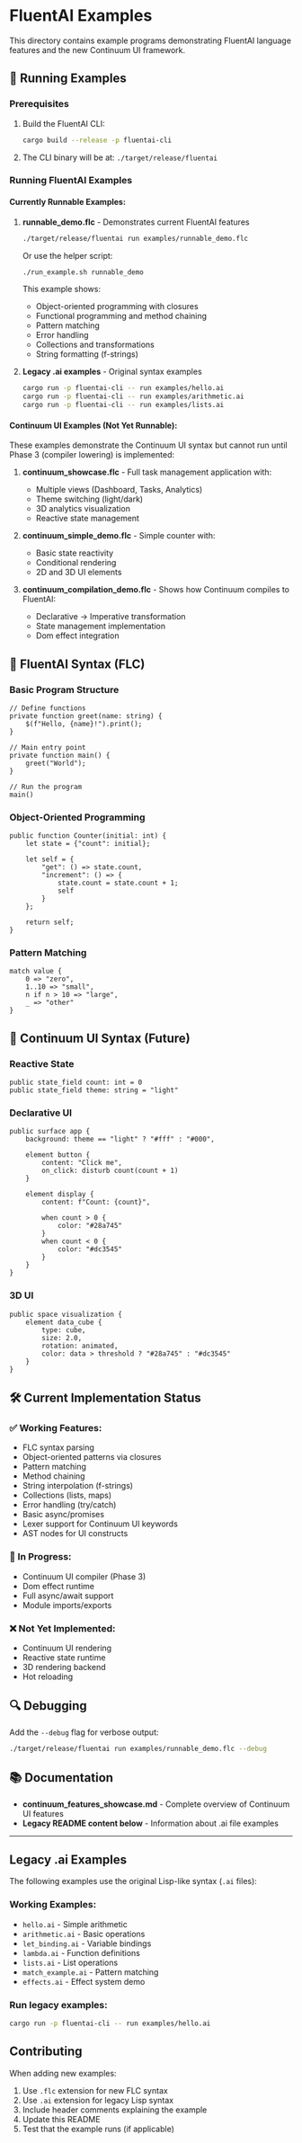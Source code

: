 # FluentAI Examples

This directory contains example programs demonstrating FluentAI language features and the new Continuum UI framework.

## 🚀 Running Examples

### Prerequisites
1. Build the FluentAI CLI:
   ```bash
   cargo build --release -p fluentai-cli
   ```

2. The CLI binary will be at: `./target/release/fluentai`

### Running FluentAI Examples

#### Currently Runnable Examples:

1. **runnable_demo.flc** - Demonstrates current FluentAI features
   ```bash
   ./target/release/fluentai run examples/runnable_demo.flc
   ```
   
   Or use the helper script:
   ```bash
   ./run_example.sh runnable_demo
   ```

   This example shows:
   - Object-oriented programming with closures
   - Functional programming and method chaining
   - Pattern matching
   - Error handling
   - Collections and transformations
   - String formatting (f-strings)

2. **Legacy .ai examples** - Original syntax examples
   ```bash
   cargo run -p fluentai-cli -- run examples/hello.ai
   cargo run -p fluentai-cli -- run examples/arithmetic.ai
   cargo run -p fluentai-cli -- run examples/lists.ai
   ```

#### Continuum UI Examples (Not Yet Runnable):

These examples demonstrate the Continuum UI syntax but cannot run until Phase 3 (compiler lowering) is implemented:

1. **continuum_showcase.flc** - Full task management application with:
   - Multiple views (Dashboard, Tasks, Analytics)
   - Theme switching (light/dark)
   - 3D analytics visualization
   - Reactive state management

2. **continuum_simple_demo.flc** - Simple counter with:
   - Basic state reactivity
   - Conditional rendering
   - 2D and 3D UI elements

3. **continuum_compilation_demo.flc** - Shows how Continuum compiles to FluentAI:
   - Declarative → Imperative transformation
   - State management implementation
   - Dom effect integration

## 📝 FluentAI Syntax (FLC)

### Basic Program Structure
```flc
// Define functions
private function greet(name: string) {
    $(f"Hello, {name}!").print();
}

// Main entry point
private function main() {
    greet("World");
}

// Run the program
main()
```

### Object-Oriented Programming
```flc
public function Counter(initial: int) {
    let state = {"count": initial};
    
    let self = {
        "get": () => state.count,
        "increment": () => {
            state.count = state.count + 1;
            self
        }
    };
    
    return self;
}
```

### Pattern Matching
```flc
match value {
    0 => "zero",
    1..10 => "small",
    n if n > 10 => "large",
    _ => "other"
}
```

## 🎨 Continuum UI Syntax (Future)

### Reactive State
```flc
public state_field count: int = 0
public state_field theme: string = "light"
```

### Declarative UI
```flc
public surface app {
    background: theme == "light" ? "#fff" : "#000",
    
    element button {
        content: "Click me",
        on_click: disturb count(count + 1)
    }
    
    element display {
        content: f"Count: {count}",
        
        when count > 0 {
            color: "#28a745"
        }
        when count < 0 {
            color: "#dc3545"
        }
    }
}
```

### 3D UI
```flc
public space visualization {
    element data_cube {
        type: cube,
        size: 2.0,
        rotation: animated,
        color: data > threshold ? "#28a745" : "#dc3545"
    }
}
```

## 🛠️ Current Implementation Status

### ✅ Working Features:
- FLC syntax parsing
- Object-oriented patterns via closures
- Pattern matching
- Method chaining
- String interpolation (f-strings)
- Collections (lists, maps)
- Error handling (try/catch)
- Basic async/promises
- Lexer support for Continuum UI keywords
- AST nodes for UI constructs

### 🚧 In Progress:
- Continuum UI compiler (Phase 3)
- Dom effect runtime
- Full async/await support
- Module imports/exports

### ❌ Not Yet Implemented:
- Continuum UI rendering
- Reactive state runtime
- 3D rendering backend
- Hot reloading

## 🔍 Debugging

Add the `--debug` flag for verbose output:
```bash
./target/release/fluentai run examples/runnable_demo.flc --debug
```

## 📚 Documentation

- **continuum_features_showcase.md** - Complete overview of Continuum UI features
- **Legacy README content below** - Information about .ai file examples

---

## Legacy .ai Examples

The following examples use the original Lisp-like syntax (`.ai` files):

### Working Examples:
- `hello.ai` - Simple arithmetic
- `arithmetic.ai` - Basic operations
- `let_binding.ai` - Variable bindings
- `lambda.ai` - Function definitions
- `lists.ai` - List operations
- `match_example.ai` - Pattern matching
- `effects.ai` - Effect system demo

### Run legacy examples:
```bash
cargo run -p fluentai-cli -- run examples/hello.ai
```

## Contributing

When adding new examples:
1. Use `.flc` extension for new FLC syntax
2. Use `.ai` extension for legacy Lisp syntax
3. Include header comments explaining the example
4. Update this README
5. Test that the example runs (if applicable)